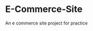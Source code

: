 # E-Commerce-Site
An e commerce site project for practice


<!-- now what left is  -->
<!-- 
        1. MAKE LOGOUT function (done)
        2. MAKE REGISTER PAGE (done)
        3. SINGE LISTING PAGE -->